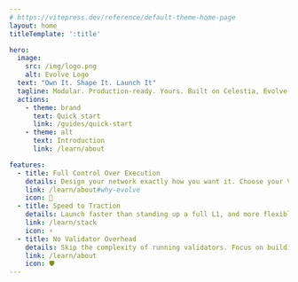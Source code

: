 ```yaml
---
# https://vitepress.dev/reference/default-theme-home-page
layout: home
titleTemplate: ':title'

hero:
  image: 
    src: /img/logo.png
    alt: Evolve Logo
  text: "Own It. Shape It. Launch It"
  tagline: Modular. Production-ready. Yours. Built on Celestia, Evolve enables developers a direct path to shipping custom networks.
  actions:
    - theme: brand
      text: Quick start 
      link: /guides/quick-start
    - theme: alt
      text: Introduction
      link: /learn/about

features:
  - title: Full Control Over Execution
    details: Design your network exactly how you want it. Choose your VM, customize your execution environment, and maintain complete control without middlemen or revenue share.
    link: /learn/about#why-evolve
    icon: 🚀
  - title: Speed to Traction
    details: Launch faster than standing up a full L1, and more flexible than constrained rollup frameworks. Get to market quickly with production-ready infrastructure.
    link: /learn/stack
    icon: ⚡
  - title: No Validator Overhead
    details: Skip the complexity of running validators. Focus on building your application while Celestia handles consensus and data availability.
    link: /learn/about
    icon: 🛡️
---
```


